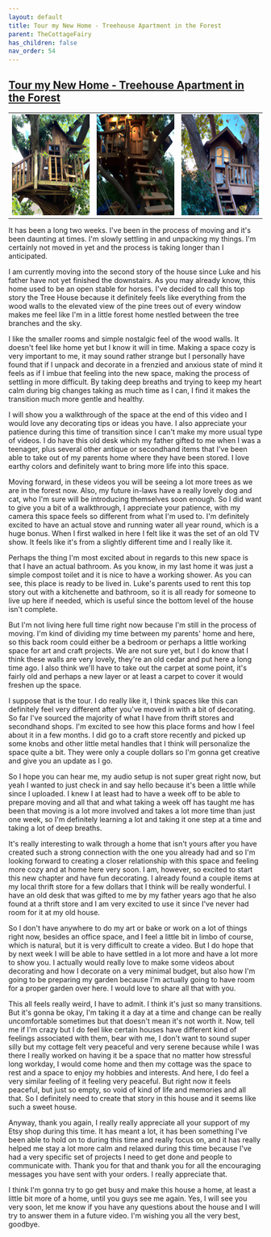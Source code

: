 ```yaml
---
layout: default
title: Tour my New Home - Treehouse Apartment in the Forest
parent: TheCottageFairy
has_children: false
nav_order: 54
---
```


## [Tour my New Home - Treehouse Apartment in the Forest](https://www.youtube.com/watch?v=sGRQMkbQoMg)

<div>
<table align="center">
	<tr>
		<td align="center">
			<img src="../../assets/cottage_fairy_ai_generated_photos/Tour_my_New_Home_-_Treehouse_Apartment_in_the_Forest-[sGRQMkbQoMg]/generated_00.png" height="200" width="200"/>
		</td>
		<td align="center">
			<img src="../../assets/cottage_fairy_ai_generated_photos/Tour_my_New_Home_-_Treehouse_Apartment_in_the_Forest-[sGRQMkbQoMg]/generated_01.png" height="200" width="200"/>
		</td>
		<td align="center">
			<img src="../../assets/cottage_fairy_ai_generated_photos/Tour_my_New_Home_-_Treehouse_Apartment_in_the_Forest-[sGRQMkbQoMg]/generated_02.png" height="200" width="200"/>
		</td>
	</tr>
</table>
</div>

It has been a long two weeks. I've been in the process of moving and it's been daunting at times. I'm slowly settling in and unpacking my things. I'm certainly not moved in yet and the process is taking longer than I anticipated.

I am currently moving into the second story of the house since Luke and his father have not yet finished the downstairs. As you may already know, this home used to be an open stable for horses. I've decided to call this top story the Tree House because it definitely feels like everything from the wood walls to the elevated view of the pine trees out of every window makes me feel like I'm in a little forest home nestled between the tree branches and the sky.

I like the smaller rooms and simple nostalgic feel of the wood walls. It doesn't feel like home yet but I know it will in time. Making a space cozy is very important to me, it may sound rather strange but I personally have found that if I unpack and decorate in a frenzied and anxious state of mind it feels as if I imbue that feeling into the new space, making the process of settling in more difficult. By taking deep breaths and trying to keep my heart calm during big changes taking as much time as I can, I find it makes the transition much more gentle and healthy.

I will show you a walkthrough of the space at the end of this video and I would love any decorating tips or ideas you have. I also appreciate your patience during this time of transition since I can't make my more usual type of videos. I do have this old desk which my father gifted to me when I was a teenager, plus several other antique or secondhand items that I've been able to take out of my parents home where they have been stored. I love earthy colors and definitely want to bring more life into this space.

Moving forward, in these videos you will be seeing a lot more trees as we are in the forest now. Also, my future in-laws have a really lovely dog and cat, who I'm sure will be introducing themselves soon enough. So I did want to give you a bit of a walkthrough, I appreciate your patience, with my camera this space feels so different from what I'm used to. I'm definitely excited to have an actual stove and running water all year round, which is a huge bonus. When I first walked in here I felt like it was the set of an old TV show. It feels like it's from a slightly different time and I really like it.

Perhaps the thing I'm most excited about in regards to this new space is that I have an actual bathroom. As you know, in my last home it was just a simple compost toilet and it is nice to have a working shower. As you can see, this place is ready to be lived in. Luke's parents used to rent this top story out with a kitchenette and bathroom, so it is all ready for someone to live up here if needed, which is useful since the bottom level of the house isn't complete.

But I'm not living here full time right now because I'm still in the process of moving. I'm kind of dividing my time between my parents' home and here, so this back room could either be a bedroom or perhaps a little working space for art and craft projects. We are not sure yet, but I do know that I think these walls are very lovely, they're an old cedar and put here a long time ago. I also think we'll have to take out the carpet at some point, it's fairly old and perhaps a new layer or at least a carpet to cover it would freshen up the space.

I suppose that is the tour. I do really like it, I think spaces like this can definitely feel very different after you've moved in with a bit of decorating. So far I've sourced the majority of what I have from thrift stores and secondhand shops. I'm excited to see how this place forms and how I feel about it in a few months. I did go to a craft store recently and picked up some knobs and other little metal handles that I think will personalize the space quite a bit. They were only a couple dollars so I'm gonna get creative and give you an update as I go.

So I hope you can hear me, my audio setup is not super great right now, but yeah I wanted to just check in and say hello because it's been a little while since I uploaded. I knew I at least had to have a week off to be able to prepare moving and all that and what taking a week off has taught me has been that moving is a lot more involved and takes a lot more time than just one week, so I'm definitely learning a lot and taking it one step at a time and taking a lot of deep breaths.

It's really interesting to walk through a home that isn't yours after you have created such a strong connection with the one you already had and so I'm looking forward to creating a closer relationship with this space and feeling more cozy and at home here very soon. I am, however, so excited to start this new chapter and have fun decorating. I already found a couple items at my local thrift store for a few dollars that I think will be really wonderful. I have an old desk that was gifted to me by my father years ago that he also found at a thrift store and I am very excited to use it since I've never had room for it at my old house.

So I don't have anywhere to do my art or bake or work on a lot of things right now, besides an office space, and I feel a little bit in limbo of course, which is natural, but it is very difficult to create a video. But I do hope that by next week I will be able to have settled in a lot more and have a lot more to show you. I actually would really love to make some videos about decorating and how I decorate on a very minimal budget, but also how I'm going to be preparing my garden because I'm actually going to have room for a proper garden over here. I would love to share all that with you.

This all feels really weird, I have to admit. I think it's just so many transitions. But it's gonna be okay, I'm taking it a day at a time and change can be really uncomfortable sometimes but that doesn't mean it's not worth it. Now, tell me if I'm crazy but I do feel like certain houses have different kind of feelings associated with them, bear with me, I don't want to sound super silly but my cottage felt very peaceful and very serene because while I was there I really worked on having it be a space that no matter how stressful long workday, I would come home and then my cottage was the space to rest and a space to enjoy my hobbies and interests. And here, I do feel a very similar feeling of it feeling very peaceful. But right now it feels peaceful, but just so empty, so void of kind of life and memories and all that. So I definitely need to create that story in this house and it seems like such a sweet house.

Anyway, thank you again, I really really appreciate all your support of my Etsy shop during this time. It has meant a lot, it has been something I've been able to hold on to during this time and really focus on, and it has really helped me stay a lot more calm and relaxed during this time because I've had a very specific set of projects I need to get done and people to communicate with. Thank you for that and thank you for all the encouraging messages you have sent with your orders. I really appreciate that.

I think I'm gonna try to go get busy and make this house a home, at least a little bit more of a home, until you guys see me again. Yes, I will see you very soon, let me know if you have any questions about the house and I will try to answer them in a future video. I'm wishing you all the very best, goodbye.